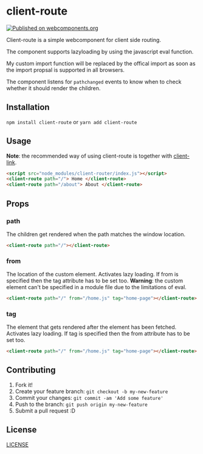 # client-route
[![Published on webcomponents.org](https://img.shields.io/badge/webcomponents.org-published-blue.svg)](https://www.webcomponents.org/element/client-route)

Client-route is a simple webcomponent for client side routing. 

The component supports lazyloading by using the javascript eval function. 

My custom import function will be replaced by the offical import as soon as the import propsal is supported in all browsers.

The component listens for `pathchanged` events to know when to check whether it should render the children.

## Installation

`npm install client-route` or `yarn add client-route`

## Usage

**Note**: the recommended way of using client-route is together with [client-link](https://github.com/TimUntersberger/client-link).

```html
<script src="node_modules/client-router/index.js"></script>
<client-route path="/"> Home </client-route>
<client-route path="/about"> About </client-route>
```

## Props

### path
The children get rendered when the path matches the window location.
```html
<client-route path="/"></client-route>
```

### from
The location of the custom element.
Activates lazy loading.
If from is specified then the tag attribute has to be set too.
**Warning**: the custom element can't be specified in a module file due to the limitations of eval.
```html
<client-route path="/" from="/home.js" tag="home-page"></client-route>
```
### tag
The element that gets rendered after the element has been fetched.
Activates lazy loading.
If tag is specified then the from attribute has to be set too.
```html
<client-route path="/" from="/home.js" tag="home-page"></client-route>
```
## Contributing

1. Fork it!
2. Create your feature branch: `git checkout -b my-new-feature`
3. Commit your changes: `git commit -am 'Add some feature'`
4. Push to the branch: `git push origin my-new-feature`
5. Submit a pull request :D

## License

[LICENSE](LICENSE)
